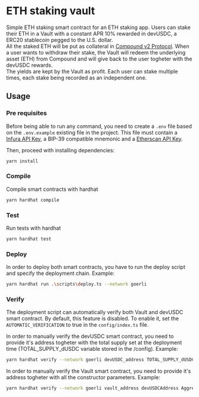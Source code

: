# ETH staking vault

Simple ETH staking smart contract for an ETH staking app. Users can stake their ETH in a Vault with a constant APR 10% rewarded in devUSDC, a ERC20 stablecoin pegged to the U.S. dollar.  
All the staked ETH will be put as collateral in [Compound v2 Protocol](https://docs.compound.finance/v2/).
When a user wants to withdraw their stake, the Vault will redeem the underlying asset (ETH) from Compound and will give back to the user togheter with the devUSDC rewards.  
The yields are kept by the Vault as profit.
Each user can stake multiple times, each stake being recorded as an independent one.

## Usage

### Pre requisites

Before being able to run any command, you need to create a `.env` file based on the `.env.example` existing file in the project. This file must contain a [Infura API Key](https://docs.infura.io/infura/networks/ethereum/how-to/secure-a-project/project-id), a BIP-39 compatible mnemonic and a [Etherscan API Key](https://etherscan.io/apis).

Then, proceed with installing dependencies:

```bash
yarn install
```

### Compile

Compile smart contracts with hardhat

```bash
yarn hardhat compile
```

### Test

Run tests with hardhat

```bash
yarn hardhat test
```

### Deploy

In order to deploy both smart contracts, you have to run the deploy script and specify the deployment chain.
Example:

```bash
yarn hardhat run .\scripts\deploy.ts --network goerli
```

### Verify

The deployment script can automatically verify both Vault and devUSDC smart contract. By default, this feature is disabled. To enable it, set the `AUTOMATIC_VERIFICATION` to true in the `config/index.ts` file.

In order to manually verify the devUSDC smart contract, you need to provide it's address togheter with the total supply set at the deployment time (TOTAL_SUPPLY_dUSDC variable stored in the /config).
Example:

```bash
yarn hardhat verify --network goerli devUSDC_address TOTAL_SUPPLY_dUSDC
```

In order to manually verify the Vault smart contract, you need to provide it's address togheter with all the constructor parameters.
Example:

```bash
yarn hardhat verify --network goerli vault_address devUSDCAddress AggregatorGoerliETHUSDAddress cETHGoerliContractAddress
```
